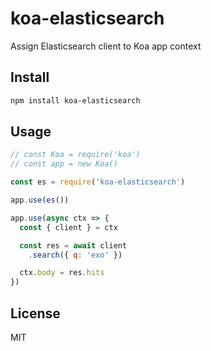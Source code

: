 # koa-elasticsearch

Assign Elasticsearch client to Koa app context

## Install

```sh
npm install koa-elasticsearch
```

## Usage

```js
// const Koa = require('koa')
// const app = new Koa()

const es = require('koa-elasticsearch')

app.use(es())

app.use(async ctx => {
  const { client } = ctx

  const res = await client
    .search({ q: 'exo' })

  ctx.body = res.hits
})
```

## License

MIT
